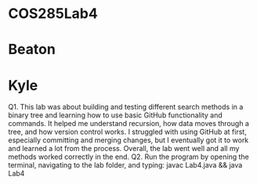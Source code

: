 # COS285Lab4
# Beaton
# Kyle

Q1.
This lab was about building and testing different search methods in a binary tree and learning how to use basic GitHub functionality and commands. It helped me understand recursion, how data moves through a tree, and how version control works. I struggled with using GitHub at first, especially committing and merging changes, but I eventually got it to work and learned a lot from the process. Overall, the lab went well and all my methods worked correctly in the end.
Q2.
Run the program by opening the terminal, navigating to the lab folder, and typing:
javac Lab4.java && java Lab4
